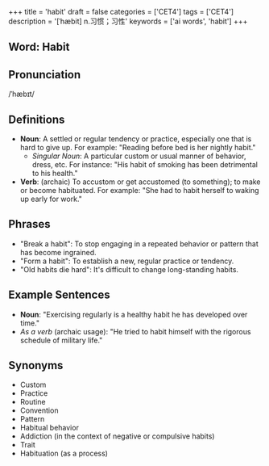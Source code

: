 +++
title = 'habit'
draft = false
categories = ['CET4']
tags = ['CET4']
description = '[ˈhæbit] n.习惯；习性'
keywords = ['ai words', 'habit']
+++

## Word: Habit

## Pronunciation
/ˈhæbɪt/

## Definitions
- **Noun**: A settled or regular tendency or practice, especially one that is hard to give up. For example: "Reading before bed is her nightly habit."
  - *Singular Noun*: A particular custom or usual manner of behavior, dress, etc. For instance: "His habit of smoking has been detrimental to his health."
- **Verb**: (archaic) To accustom or get accustomed (to something); to make or become habituated. For example: "She had to habit herself to waking up early for work."

## Phrases
- "Break a habit": To stop engaging in a repeated behavior or pattern that has become ingrained.
- "Form a habit": To establish a new, regular practice or tendency.
- "Old habits die hard": It's difficult to change long-standing habits.

## Example Sentences
- **Noun**: "Exercising regularly is a healthy habit he has developed over time."
- *As a verb* (archaic usage): "He tried to habit himself with the rigorous schedule of military life."

## Synonyms
- Custom
- Practice
- Routine
- Convention
- Pattern
- Habitual behavior
- Addiction (in the context of negative or compulsive habits)
- Trait
- Habituation (as a process)
